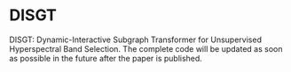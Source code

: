 # DISGT
DISGT: Dynamic-Interactive Subgraph Transformer for Unsupervised Hyperspectral Band Selection.
The complete code will be updated as soon as possible in the future after the paper is published.
